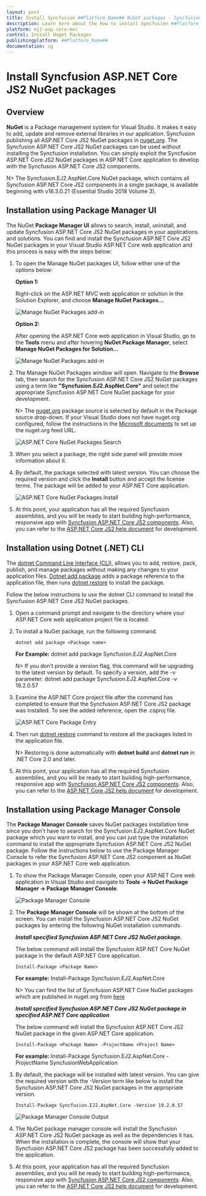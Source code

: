 ```yaml
---
layout: post
title: Install Syncfusion ##Platform_Name## NuGet packages - Syncfusion
description: Learn here about the how to install Syncfusion ##Platform_Name## NuGet packages from Package manager and NuGet manager.
platform: ej2-asp-core-mvc
control: Install Nuget Packages
publishingplatform: ##Platform_Name##
documentation: ug
---
```


# Install Syncfusion ASP.NET Core JS2 NuGet packages

## Overview

**NuGet** is a Package management system for Visual Studio. It makes it easy to add, update and remove external libraries in our application. Syncfusion publishing all ASP.NET Core JS2  NuGet packages in [nuget.org](https://www.nuget.org/packages?q=Tags%3A%22AspNet.Core%20EJ2%22+syncfusion). The Syncfusion ASP.NET Core JS2 NuGet packages can be used without installing the Syncfusion installation. You can simply exploit the Syncfusion ASP.NET Core JS2 NuGet packages in ASP.NET Core application to develop with the Syncfusion ASP.NET Core JS2 components.

N> The Syncfusion.EJ2.AspNet.Core NuGet package, which contains all Syncfusion ASP.NET Core JS2 components in a single package, is available beginning with v16.3.0.21 (Essential Studio 2018 Volume 3).

## Installation using Package Manager UI

The NuGet **Package Manager UI** allows to search, install, uninstall, and update Syncfusion ASP.NET Core JS2 NuGet packages in your applications and solutions. You can find and install the Syncfusion ASP.NET Core JS2 NuGet packages in your Visual Studio ASP.NET Core web application and this process is easy with the steps below:

1. To open the Manage NuGet packages UI, follow either one of the options below:

    **Option 1:**

    Right-click on the ASP.NET MVC web application or solution in the Solution Explorer, and choose **Manage NuGet Packages...**

    ![Manage NuGet Packages add-in](images/ManageNuGet.png)

    **Option 2:**

    After opening the ASP.NET Core web application in Visual Studio, go to the **Tools** menu and after hovering **NuGet Package Manager**, select **Manage NuGet Packages for Solution...**

    ![Manage NuGet Packages add-in](images/ManageNuGetOption2.png)

2. The Manage NuGet Packages window will open. Navigate to the **Browse** tab, then search for the Syncfusion ASP.NET Core JS2 NuGet packages using a term like **"Syncfusion.EJ2.AspNet.Core"** and select the appropriate Syncfusion ASP.NET Core NuGet package for your development.

    N> The [nuget.org](https://api.nuget.org/v3/index.json) package source is selected by default in the Package source drop-down. If your Visual Studio does not have nuget.org configured, follow the instructions in the [Microsoft documents](https://docs.microsoft.com/en-us/nuget/tools/package-manager-ui#package-sources) to set up the nuget.org feed URL.

    ![ASP.NET Core NuGet Packages Search](images/NuGetsearch.png)

3. When you select a package, the right side panel will provide more information about it.

4. By default, the package selected with latest version. You can choose the required version and click the **Install** button and accept the license terms. The package will be added to your ASP.NET Core application.

    ![ASP.NET Core NuGet Packages Install](images/InstallNuGet.png)

5. At this point, your application has all the required Syncfusion assemblies, and you will be ready to start building high-performance, responsive app with [Syncfusion ASP.NET Core JS2 components](https://www.syncfusion.com/aspnet-core-ui-controls). Also, you can refer to the [ASP.NET Core JS2 help document](https://ej2.syncfusion.com/aspnetcore/documentation/introduction/) for development.

## Installation using Dotnet (.NET) CLI

The [dotnet Command Line Interface (CLI)](https://docs.microsoft.com/en-us/nuget/consume-packages/install-use-packages-dotnet-cli), allows you to add, restore, pack, publish, and manage packages without making any changes to your application files. [Dotnet add package](https://docs.microsoft.com/en-us/dotnet/core/tools/dotnet-add-package?tabs=netcore2x) adds a package reference to the application file, then runs [dotnet restore](https://docs.microsoft.com/en-us/dotnet/core/tools/dotnet-restore?tabs=netcore2x) to install the package.

Follow the below instructions to use the dotnet CLI command to install the Syncfusion ASP.NET Core JS2 NuGet packages.

1. Open a command prompt and navigate to the directory where your ASP.NET Core web application project file is located.
2. To install a NuGet package, run the following command.

    ```dotnet add package <Package name>```

    **For Example:**
    dotnet add package Syncfusion.EJ2.AspNet.Core

    N> If you don’t provide a version flag, this command will be upgrading to the latest version by default. To specify a version, add the -v parameter: dotnet add package Syncfusion.EJ2.AspNet.Core -v 19.2.0.57

3. Examine the ASP.NET Core project file after the command has completed to ensure that the Syncfusion ASP.NET Core JS2 package was installed. To see the added reference, open the .csproj file.

    ![ASP.NET Core Package Entry ](images/packageentry.png)

4. Then run [dotnet restore](https://docs.microsoft.com/en-us/dotnet/core/tools/dotnet-restore?tabs=netcore2x) command to restore all the packages listed in the application file.

    N> Restoring is done automatically with **dotnet build** and **dotnet run** in .NET Core 2.0 and later.

5. At this point, your application has all the required Syncfusion assemblies, and you will be ready to start building high-performance, responsive app with [Syncfusion ASP.NET Core JS2 components](https://www.syncfusion.com/aspnet-core-ui-controls). Also, you can refer to the [ASP.NET Core JS2 help document](https://ej2.syncfusion.com/aspnetcore/documentation/introduction/) for development.

## Installation using Package Manager Console

The **Package Manager Console** saves NuGet packages installation time since you don't have to search for the Syncfusion.EJ2.AspNet.Core NuGet package which you want to install, and you can just type the installation command to install the appropriate Syncfusion ASP.NET Core JS2 NuGet package. Follow the instructions below to use the Package Manager Console to refer the Syncfusion ASP.NET Core JS2 component as NuGet packages in your ASP.NET Core web application.

1. To show the Package Manager Console, open your ASP.NET Core web application in Visual Studio and navigate to **Tools -> NuGet Package Manager -> Package Manager Console**.

    ![Package Manager Console ](images/console.png)

2. The **Package Manager Console** will be shown at the bottom of the screen. You can install the Syncfusion ASP.NET Core JS2 NuGet packages by entering the following NuGet installation commands.

    ***Install specified Syncfusion ASP.NET Core JS2 NuGet package.***

    The below command will install the Syncfusion ASP.NET Core NuGet package in the default ASP.NET Core application.

    ```Install-Package <Package Name>```

    **For example:** Install-Package Syncfusion.EJ2.AspNet.Core

    N> You can find the list of Syncfusion ASP.NET Core NuGet packages which are published in nuget.org from [here](https://www.nuget.org/packages?q=Tags%3A%22AspNet.Core%20EJ2%22+syncfusion)

    ***Install specified Syncfusion ASP.NET Core JS2 NuGet package in specified ASP.NET Core application***

    The below command will install the Syncfusion ASP.NET Core JS2 NuGet package in the given ASP.NET Core application.

    ```Install-Package <Package Name> -ProjectName <Project Name>```

    **For example:** Install-Package Syncfusion.EJ2.AspNet.Core -ProjectName SyncfusionWebApplication

3. By default, the package will be installed with latest version. You can give the required version with the -Version term like below to install the Syncfusion ASP.NET Core JS2 NuGet packages in the appropriate version.

    ```Install-Package Syncfusion.EJ2.AspNet.Core -Version 19.2.0.57```

    ![Package Manager Console Output ](images/ConsoleInstallationOutput.png)

4. The NuGet package manager console will install the Syncfusion ASP.NET Core JS2 NuGet package as well as the dependencies it has. When the installation is complete, the console will show that your Syncfusion ASP.NET Core JS2 package has been successfully added to the application.

5. At this point, your application has all the required Syncfusion assemblies, and you will be ready to start building high-performance, responsive app with [Syncfusion ASP.NET Core JS2 components](https://www.syncfusion.com/aspnet-core-ui-controls). Also, you can refer to the [ASP.NET Core JS2 help document](https://ej2.syncfusion.com/aspnetcore/documentation/introduction) for development.